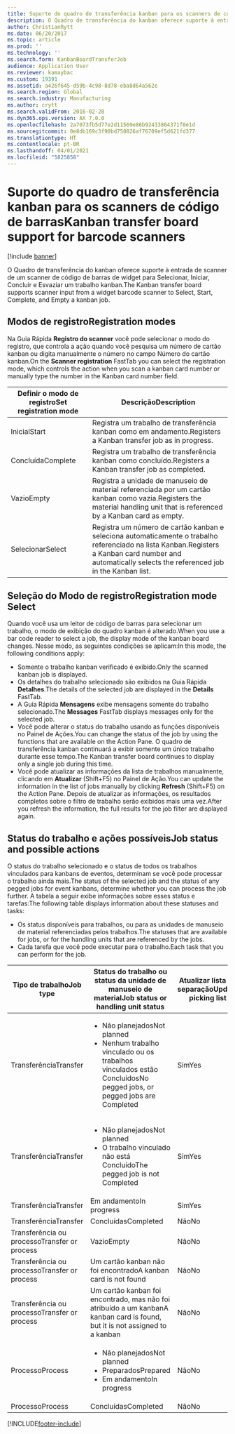 ```yaml
---
title: Suporte do quadro de transferência kanban para os scanners de código de barras
description: O Quadro de transferência do kanban oferece suporte à entrada de scanner de um scanner de código de barras de widget para Selecionar, Iniciar, Concluir e Esvaziar um trabalho kanban.
author: ChristianRytt
ms.date: 06/20/2017
ms.topic: article
ms.prod: ''
ms.technology: ''
ms.search.form: KanbanBoardTransferJob
audience: Application User
ms.reviewer: kamaybac
ms.custom: 19391
ms.assetid: a426f645-d59b-4c98-8d78-eba8d64a562e
ms.search.region: Global
ms.search.industry: Manufacturing
ms.author: crytt
ms.search.validFrom: 2016-02-28
ms.dyn365.ops.version: AX 7.0.0
ms.openlocfilehash: 2a7073fb5d77e2d11569e86b92433864371f0e1d
ms.sourcegitcommit: 0e8db169c3f90bd750826af76709ef5d621fd377
ms.translationtype: HT
ms.contentlocale: pt-BR
ms.lasthandoff: 04/01/2021
ms.locfileid: "5825858"
---
```

# <a name="kanban-transfer-board-support-for-barcode-scanners"></a><span data-ttu-id="7bc41-103">Suporte do quadro de transferência kanban para os scanners de código de barras</span><span class="sxs-lookup"><span data-stu-id="7bc41-103">Kanban transfer board support for barcode scanners</span></span>

[!include [banner](../includes/banner.md)]

<span data-ttu-id="7bc41-104">O Quadro de transferência do kanban oferece suporte à entrada de scanner de um scanner de código de barras de widget para Selecionar, Iniciar, Concluir e Esvaziar um trabalho kanban.</span><span class="sxs-lookup"><span data-stu-id="7bc41-104">The Kanban transfer board supports scanner input from a widget barcode scanner to Select, Start, Complete, and Empty a kanban job.</span></span>

<a name="registration-modes"></a><span data-ttu-id="7bc41-105">Modos de registro</span><span class="sxs-lookup"><span data-stu-id="7bc41-105">Registration modes</span></span>
------------------

<span data-ttu-id="7bc41-106">Na Guia Rápida **Registro do scanner** você pode selecionar o modo do registro, que controla a ação quando você pesquisa um número de cartão kanban ou digita manualmente o número no campo Número do cartão kanban.</span><span class="sxs-lookup"><span data-stu-id="7bc41-106">On the **Scanner registration** FastTab you can select the registration mode, which controls the action when you scan a kanban card number or manually type the number in the Kanban card number field.</span></span>

| <span data-ttu-id="7bc41-107">Definir o modo de registro</span><span class="sxs-lookup"><span data-stu-id="7bc41-107">Set registration mode</span></span> | <span data-ttu-id="7bc41-108">Descrição</span><span class="sxs-lookup"><span data-stu-id="7bc41-108">Description</span></span>                                                                                     |
|-----------------------|-------------------------------------------------------------------------------------------------|
| <span data-ttu-id="7bc41-109">Inicial</span><span class="sxs-lookup"><span data-stu-id="7bc41-109">Start</span></span>                 | <span data-ttu-id="7bc41-110">Registra um trabalho de transferência kanban como em andamento.</span><span class="sxs-lookup"><span data-stu-id="7bc41-110">Registers a Kanban transfer job as in progress.</span></span>                                                 |
| <span data-ttu-id="7bc41-111">Concluída</span><span class="sxs-lookup"><span data-stu-id="7bc41-111">Complete</span></span>              | <span data-ttu-id="7bc41-112">Registra um trabalho de transferência kanban como concluído.</span><span class="sxs-lookup"><span data-stu-id="7bc41-112">Registers a Kanban transfer job as completed.</span></span>                                                   |
| <span data-ttu-id="7bc41-113">Vazio</span><span class="sxs-lookup"><span data-stu-id="7bc41-113">Empty</span></span>                 | <span data-ttu-id="7bc41-114">Registra a unidade de manuseio de material referenciada por um cartão kanban como vazia.</span><span class="sxs-lookup"><span data-stu-id="7bc41-114">Registers the material handling unit that is referenced by a Kanban card as empty.</span></span>              |
| <span data-ttu-id="7bc41-115">Selecionar</span><span class="sxs-lookup"><span data-stu-id="7bc41-115">Select</span></span>                | <span data-ttu-id="7bc41-116">Registra um número de cartão kanban e seleciona automaticamente o trabalho referenciado na lista Kanban.</span><span class="sxs-lookup"><span data-stu-id="7bc41-116">Registers a Kanban card number and automatically selects the referenced job in the Kanban list.</span></span> |

 
<a name="registration-mode-select"></a><span data-ttu-id="7bc41-117">Seleção do Modo de registro</span><span class="sxs-lookup"><span data-stu-id="7bc41-117">Registration mode Select</span></span>
------------------------

<span data-ttu-id="7bc41-118">Quando você usa um leitor de código de barras para selecionar um trabalho, o modo de exibição do quadro kanban é alterado.</span><span class="sxs-lookup"><span data-stu-id="7bc41-118">When you use a bar code reader to select a job, the display mode of the kanban board changes.</span></span> <span data-ttu-id="7bc41-119">Nesse modo, as seguintes condições se aplicam:</span><span class="sxs-lookup"><span data-stu-id="7bc41-119">In this mode, the following conditions apply:</span></span>

-   <span data-ttu-id="7bc41-120">Somente o trabalho kanban verificado é exibido.</span><span class="sxs-lookup"><span data-stu-id="7bc41-120">Only the scanned kanban job is displayed.</span></span>
-   <span data-ttu-id="7bc41-121">Os detalhes do trabalho selecionado são exibidos na Guia Rápida **Detalhes**.</span><span class="sxs-lookup"><span data-stu-id="7bc41-121">The details of the selected job are displayed in the **Details** FastTab.</span></span>
-   <span data-ttu-id="7bc41-122">A Guia Rápida **Mensagens** exibe mensagens somente do trabalho selecionado.</span><span class="sxs-lookup"><span data-stu-id="7bc41-122">The **Messages** FastTab displays messages only for the selected job.</span></span>
-   <span data-ttu-id="7bc41-123">Você pode alterar o status do trabalho usando as funções disponíveis no Painel de Ações.</span><span class="sxs-lookup"><span data-stu-id="7bc41-123">You can change the status of the job by using the functions that are available on the Action Pane.</span></span> <span data-ttu-id="7bc41-124">O quadro de transferência kanban continuará a exibir somente um único trabalho durante esse tempo.</span><span class="sxs-lookup"><span data-stu-id="7bc41-124">The Kanban transfer board continues to display only a single job during this time.</span></span>
-   <span data-ttu-id="7bc41-125">Você pode atualizar as informações da lista de trabalhos manualmente, clicando em **Atualizar** (Shift+F5) no Painel de Ação.</span><span class="sxs-lookup"><span data-stu-id="7bc41-125">You can update the information in the list of jobs manually by clicking **Refresh** (Shift+F5) on the Action Pane.</span></span> <span data-ttu-id="7bc41-126">Depois de atualizar as informações, os resultados completos sobre o filtro de trabalho serão exibidos mais uma vez.</span><span class="sxs-lookup"><span data-stu-id="7bc41-126">After you refresh the information, the full results for the job filter are displayed again.</span></span>

## <a name="job-status-and-possible-actions"></a><span data-ttu-id="7bc41-127">Status do trabalho e ações possíveis</span><span class="sxs-lookup"><span data-stu-id="7bc41-127">Job status and possible actions</span></span>
<span data-ttu-id="7bc41-128">O status do trabalho selecionado e o status de todos os trabalhos vinculados para kanbans de eventos, determinam se você pode processar o trabalho ainda mais.</span><span class="sxs-lookup"><span data-stu-id="7bc41-128">The status of the selected job and the status of any pegged jobs for event kanbans, determine whether you can process the job further.</span></span> <span data-ttu-id="7bc41-129">A tabela a seguir exibe informações sobre esses status e tarefas:</span><span class="sxs-lookup"><span data-stu-id="7bc41-129">The following table displays information about these statuses and tasks:</span></span>
-   <span data-ttu-id="7bc41-130">Os status disponíveis para trabalhos, ou para as unidades de manuseio de material referenciadas pelos trabalhos.</span><span class="sxs-lookup"><span data-stu-id="7bc41-130">The statuses that are available for jobs, or for the handling units that are referenced by the jobs.</span></span>
-   <span data-ttu-id="7bc41-131">Cada tarefa que você pode executar para o trabalho.</span><span class="sxs-lookup"><span data-stu-id="7bc41-131">Each task that you can perform for the job.</span></span>

<table>
<colgroup>
<col width="12%" />
<col width="12%" />
<col width="12%" />
<col width="12%" />
<col width="12%" />
<col width="12%" />
<col width="12%" />
<col width="12%" />
</colgroup>
<thead>
<tr class="header">
<th><span data-ttu-id="7bc41-132">Tipo de trabalho</span><span class="sxs-lookup"><span data-stu-id="7bc41-132">Job type</span></span></th>
<th><span data-ttu-id="7bc41-133">Status do trabalho ou status da unidade de manuseio de material</span><span class="sxs-lookup"><span data-stu-id="7bc41-133">Job status or handling unit status</span></span></th>
<th><span data-ttu-id="7bc41-134">Atualizar lista de separação</span><span class="sxs-lookup"><span data-stu-id="7bc41-134">Update picking list</span></span></th>
<th><span data-ttu-id="7bc41-135">Inicial</span><span class="sxs-lookup"><span data-stu-id="7bc41-135">Start</span></span></th>
<th><span data-ttu-id="7bc41-136">Atualizar registro</span><span class="sxs-lookup"><span data-stu-id="7bc41-136">Update registration</span></span></th>
<th><span data-ttu-id="7bc41-137">Concluída</span><span class="sxs-lookup"><span data-stu-id="7bc41-137">Complete</span></span></th>
<th><span data-ttu-id="7bc41-138">Vazio</span><span class="sxs-lookup"><span data-stu-id="7bc41-138">Empty</span></span></th>
<th><span data-ttu-id="7bc41-139">Criar kanbans de evento</span><span class="sxs-lookup"><span data-stu-id="7bc41-139">Create event kanbans</span></span></th>
</tr>
</thead>
<tbody>
<tr class="odd">
<td><span data-ttu-id="7bc41-140">Transferência</span><span class="sxs-lookup"><span data-stu-id="7bc41-140">Transfer</span></span></td>
<td><ul>
<li><span data-ttu-id="7bc41-141">Não planejados</span><span class="sxs-lookup"><span data-stu-id="7bc41-141">Not planned</span></span></li>
<li><span data-ttu-id="7bc41-142">Nenhum trabalho vinculado ou os trabalhos vinculados estão Concluídos</span><span class="sxs-lookup"><span data-stu-id="7bc41-142">No pegged jobs, or pegged jobs are Completed</span></span></li>
</ul></td>
<td><span data-ttu-id="7bc41-143">Sim</span><span class="sxs-lookup"><span data-stu-id="7bc41-143">Yes</span></span></td>
<td><span data-ttu-id="7bc41-144">Sim</span><span class="sxs-lookup"><span data-stu-id="7bc41-144">Yes</span></span></td>
<td><span data-ttu-id="7bc41-145">Sim</span><span class="sxs-lookup"><span data-stu-id="7bc41-145">Yes</span></span></td>
<td><span data-ttu-id="7bc41-146">Sim</span><span class="sxs-lookup"><span data-stu-id="7bc41-146">Yes</span></span></td>
<td><span data-ttu-id="7bc41-147">Não</span><span class="sxs-lookup"><span data-stu-id="7bc41-147">No</span></span></td>
<td><span data-ttu-id="7bc41-148">Sim</span><span class="sxs-lookup"><span data-stu-id="7bc41-148">Yes</span></span></td>
</tr>
<tr class="even">
<td><span data-ttu-id="7bc41-149">Transferência</span><span class="sxs-lookup"><span data-stu-id="7bc41-149">Transfer</span></span></td>
<td><ul>
<li><span data-ttu-id="7bc41-150">Não planejados</span><span class="sxs-lookup"><span data-stu-id="7bc41-150">Not planned</span></span></li>
<li><span data-ttu-id="7bc41-151">O trabalho vinculado não está Concluído</span><span class="sxs-lookup"><span data-stu-id="7bc41-151">The pegged job is not Completed</span></span></li>
</ul></td>
<td><span data-ttu-id="7bc41-152">Sim</span><span class="sxs-lookup"><span data-stu-id="7bc41-152">Yes</span></span></td>
<td><span data-ttu-id="7bc41-153">Não</span><span class="sxs-lookup"><span data-stu-id="7bc41-153">No</span></span></td>
<td><span data-ttu-id="7bc41-154">Sim</span><span class="sxs-lookup"><span data-stu-id="7bc41-154">Yes</span></span></td>
<td><span data-ttu-id="7bc41-155">Não</span><span class="sxs-lookup"><span data-stu-id="7bc41-155">No</span></span></td>
<td><span data-ttu-id="7bc41-156">Não</span><span class="sxs-lookup"><span data-stu-id="7bc41-156">No</span></span></td>
<td><span data-ttu-id="7bc41-157">Não</span><span class="sxs-lookup"><span data-stu-id="7bc41-157">No</span></span></td>
</tr>
<tr class="odd">
<td><span data-ttu-id="7bc41-158">Transferência</span><span class="sxs-lookup"><span data-stu-id="7bc41-158">Transfer</span></span></td>
<td><span data-ttu-id="7bc41-159">Em andamento</span><span class="sxs-lookup"><span data-stu-id="7bc41-159">In progress</span></span></td>
<td><span data-ttu-id="7bc41-160">Sim</span><span class="sxs-lookup"><span data-stu-id="7bc41-160">Yes</span></span></td>
<td><span data-ttu-id="7bc41-161">Não</span><span class="sxs-lookup"><span data-stu-id="7bc41-161">No</span></span></td>
<td><span data-ttu-id="7bc41-162">Sim</span><span class="sxs-lookup"><span data-stu-id="7bc41-162">Yes</span></span></td>
<td><span data-ttu-id="7bc41-163">Sim</span><span class="sxs-lookup"><span data-stu-id="7bc41-163">Yes</span></span></td>
<td><span data-ttu-id="7bc41-164">Não</span><span class="sxs-lookup"><span data-stu-id="7bc41-164">No</span></span></td>
<td><span data-ttu-id="7bc41-165">Não</span><span class="sxs-lookup"><span data-stu-id="7bc41-165">No</span></span></td>
</tr>
<tr class="even">
<td><span data-ttu-id="7bc41-166">Transferência</span><span class="sxs-lookup"><span data-stu-id="7bc41-166">Transfer</span></span></td>
<td><span data-ttu-id="7bc41-167">Concluídas</span><span class="sxs-lookup"><span data-stu-id="7bc41-167">Completed</span></span></td>
<td><span data-ttu-id="7bc41-168">Não</span><span class="sxs-lookup"><span data-stu-id="7bc41-168">No</span></span></td>
<td><span data-ttu-id="7bc41-169">Não</span><span class="sxs-lookup"><span data-stu-id="7bc41-169">No</span></span></td>
<td><span data-ttu-id="7bc41-170">Não</span><span class="sxs-lookup"><span data-stu-id="7bc41-170">No</span></span></td>
<td><span data-ttu-id="7bc41-171">Não</span><span class="sxs-lookup"><span data-stu-id="7bc41-171">No</span></span></td>
<td><span data-ttu-id="7bc41-172">Sim</span><span class="sxs-lookup"><span data-stu-id="7bc41-172">Yes</span></span></td>
<td><span data-ttu-id="7bc41-173">Não</span><span class="sxs-lookup"><span data-stu-id="7bc41-173">No</span></span></td>
</tr>
<tr class="odd">
<td><span data-ttu-id="7bc41-174">Transferência ou processo</span><span class="sxs-lookup"><span data-stu-id="7bc41-174">Transfer or process</span></span></td>
<td><span data-ttu-id="7bc41-175">Vazio</span><span class="sxs-lookup"><span data-stu-id="7bc41-175">Empty</span></span></td>
<td><span data-ttu-id="7bc41-176">Não</span><span class="sxs-lookup"><span data-stu-id="7bc41-176">No</span></span></td>
<td><span data-ttu-id="7bc41-177">Não</span><span class="sxs-lookup"><span data-stu-id="7bc41-177">No</span></span></td>
<td><span data-ttu-id="7bc41-178">Não</span><span class="sxs-lookup"><span data-stu-id="7bc41-178">No</span></span></td>
<td><span data-ttu-id="7bc41-179">Não</span><span class="sxs-lookup"><span data-stu-id="7bc41-179">No</span></span></td>
<td><span data-ttu-id="7bc41-180">Não</span><span class="sxs-lookup"><span data-stu-id="7bc41-180">No</span></span></td>
<td><span data-ttu-id="7bc41-181">Não</span><span class="sxs-lookup"><span data-stu-id="7bc41-181">No</span></span></td>
</tr>
<tr class="even">
<td><span data-ttu-id="7bc41-182">Transferência ou processo</span><span class="sxs-lookup"><span data-stu-id="7bc41-182">Transfer or process</span></span></td>
<td><span data-ttu-id="7bc41-183">Um cartão kanban não foi encontrado</span><span class="sxs-lookup"><span data-stu-id="7bc41-183">A kanban card is not found</span></span></td>
<td><span data-ttu-id="7bc41-184">Não</span><span class="sxs-lookup"><span data-stu-id="7bc41-184">No</span></span></td>
<td><span data-ttu-id="7bc41-185">Não</span><span class="sxs-lookup"><span data-stu-id="7bc41-185">No</span></span></td>
<td><span data-ttu-id="7bc41-186">Não</span><span class="sxs-lookup"><span data-stu-id="7bc41-186">No</span></span></td>
<td><span data-ttu-id="7bc41-187">Não</span><span class="sxs-lookup"><span data-stu-id="7bc41-187">No</span></span></td>
<td><span data-ttu-id="7bc41-188">Não</span><span class="sxs-lookup"><span data-stu-id="7bc41-188">No</span></span></td>
<td><span data-ttu-id="7bc41-189">Não</span><span class="sxs-lookup"><span data-stu-id="7bc41-189">No</span></span></td>
</tr>
<tr class="odd">
<td><span data-ttu-id="7bc41-190">Transferência ou processo</span><span class="sxs-lookup"><span data-stu-id="7bc41-190">Transfer or process</span></span></td>
<td><span data-ttu-id="7bc41-191">Um cartão kanban foi encontrado, mas não foi atribuído a um kanban</span><span class="sxs-lookup"><span data-stu-id="7bc41-191">A kanban card is found, but it is not assigned to a kanban</span></span></td>
<td><span data-ttu-id="7bc41-192">Não</span><span class="sxs-lookup"><span data-stu-id="7bc41-192">No</span></span></td>
<td><span data-ttu-id="7bc41-193">Não</span><span class="sxs-lookup"><span data-stu-id="7bc41-193">No</span></span></td>
<td><span data-ttu-id="7bc41-194">Não</span><span class="sxs-lookup"><span data-stu-id="7bc41-194">No</span></span></td>
<td><span data-ttu-id="7bc41-195">Não</span><span class="sxs-lookup"><span data-stu-id="7bc41-195">No</span></span></td>
<td><span data-ttu-id="7bc41-196">Não</span><span class="sxs-lookup"><span data-stu-id="7bc41-196">No</span></span></td>
<td><span data-ttu-id="7bc41-197">Não</span><span class="sxs-lookup"><span data-stu-id="7bc41-197">No</span></span></td>
</tr>
<tr class="even">
<td><span data-ttu-id="7bc41-198">Processo</span><span class="sxs-lookup"><span data-stu-id="7bc41-198">Process</span></span></td>
<td><ul>
<li><span data-ttu-id="7bc41-199">Não planejados</span><span class="sxs-lookup"><span data-stu-id="7bc41-199">Not planned</span></span></li>
<li><span data-ttu-id="7bc41-200">Preparados</span><span class="sxs-lookup"><span data-stu-id="7bc41-200">Prepared</span></span></li>
<li><span data-ttu-id="7bc41-201">Em andamento</span><span class="sxs-lookup"><span data-stu-id="7bc41-201">In progress</span></span></li>
</ul></td>
<td><span data-ttu-id="7bc41-202">Não</span><span class="sxs-lookup"><span data-stu-id="7bc41-202">No</span></span></td>
<td><span data-ttu-id="7bc41-203">Não</span><span class="sxs-lookup"><span data-stu-id="7bc41-203">No</span></span></td>
<td><span data-ttu-id="7bc41-204">Não</span><span class="sxs-lookup"><span data-stu-id="7bc41-204">No</span></span></td>
<td><span data-ttu-id="7bc41-205">Não</span><span class="sxs-lookup"><span data-stu-id="7bc41-205">No</span></span></td>
<td><span data-ttu-id="7bc41-206">Não</span><span class="sxs-lookup"><span data-stu-id="7bc41-206">No</span></span></td>
<td><span data-ttu-id="7bc41-207">Não</span><span class="sxs-lookup"><span data-stu-id="7bc41-207">No</span></span></td>
</tr>
<tr class="odd">
<td><span data-ttu-id="7bc41-208">Processo</span><span class="sxs-lookup"><span data-stu-id="7bc41-208">Process</span></span></td>
<td><span data-ttu-id="7bc41-209">Concluídas</span><span class="sxs-lookup"><span data-stu-id="7bc41-209">Completed</span></span></td>
<td><span data-ttu-id="7bc41-210">Não</span><span class="sxs-lookup"><span data-stu-id="7bc41-210">No</span></span></td>
<td><span data-ttu-id="7bc41-211">Não</span><span class="sxs-lookup"><span data-stu-id="7bc41-211">No</span></span></td>
<td><span data-ttu-id="7bc41-212">Não</span><span class="sxs-lookup"><span data-stu-id="7bc41-212">No</span></span></td>
<td><span data-ttu-id="7bc41-213">Não</span><span class="sxs-lookup"><span data-stu-id="7bc41-213">No</span></span></td>
<td><span data-ttu-id="7bc41-214">Não</span><span class="sxs-lookup"><span data-stu-id="7bc41-214">No</span></span></td>
<td><span data-ttu-id="7bc41-215">Não</span><span class="sxs-lookup"><span data-stu-id="7bc41-215">No</span></span></td>
</tr>
</tbody>
</table>







[!INCLUDE[footer-include](../../includes/footer-banner.md)]